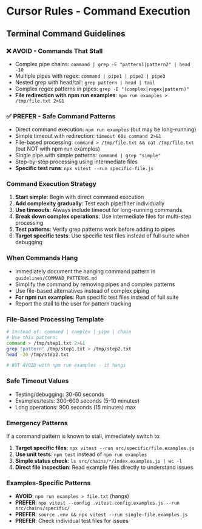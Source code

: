 # Cursor Rules - Command Execution

## Terminal Command Guidelines

### ❌ AVOID - Commands That Stall
- Complex pipe chains: `command | grep -E "pattern1|pattern2" | head -10`
- Multiple pipes with regex: `command | pipe1 | pipe2 | pipe3`
- Nested grep with head/tail: `grep pattern | head | tail`
- Complex regex patterns in pipes: `grep -E "(complex|regex|pattern)"`
- **File redirection with npm run examples**: `npm run examples > /tmp/file.txt 2>&1`

### ✅ PREFER - Safe Command Patterns
- Direct command execution: `npm run examples` (but may be long-running)
- Simple timeout with redirection: `timeout 60s command 2>&1`
- File-based processing: `command > /tmp/file.txt && cat /tmp/file.txt` (but NOT with npm run examples)
- Single pipe with simple patterns: `command | grep "simple"`
- Step-by-step processing using intermediate files
- **Specific test runs**: `npx vitest --run specific-file.js`

### Command Execution Strategy
1. **Start simple**: Begin with direct command execution
2. **Add complexity gradually**: Test each pipe/filter individually
3. **Use timeouts**: Always include timeout for long-running commands
4. **Break down complex operations**: Use intermediate files for multi-step processing
5. **Test patterns**: Verify grep patterns work before adding to pipes
6. **Target specific tests**: Use specific test files instead of full suite when debugging

### When Commands Hang
- Immediately document the hanging command pattern in `guidelines/COMMAND_PATTERNS.md`
- Simplify the command by removing pipes and complex patterns
- Use file-based alternatives instead of complex piping
- **For npm run examples**: Run specific test files instead of full suite
- Report the stall to the user for pattern tracking

### File-Based Processing Template
```bash
# Instead of: command | complex | pipe | chain
# Use this pattern:
command > /tmp/step1.txt 2>&1
grep "pattern" /tmp/step1.txt > /tmp/step2.txt
head -20 /tmp/step2.txt

# BUT AVOID with npm run examples - it hangs
```

### Safe Timeout Values
- Testing/debugging: 30-60 seconds
- Examples/tests: 300-600 seconds (5-10 minutes)
- Long operations: 900 seconds (15 minutes) max

### Emergency Patterns
If a command pattern is known to stall, immediately switch to:
1. **Target specific files**: `npx vitest --run src/specific/file.examples.js`
2. **Use unit tests**: `npm test` instead of `npm run examples`
3. **Simple status check**: `ls src/chains/*/index.examples.js | wc -l`
4. **Direct file inspection**: Read example files directly to understand issues

### Examples-Specific Patterns
- **AVOID**: `npm run examples > file.txt` (hangs)
- **PREFER**: `npx vitest --config .vitest.config.examples.js --run src/chains/specific/`
- **PREFER**: `source .env && npx vitest --run single-file.examples.js`
- **PREFER**: Check individual test files for issues 